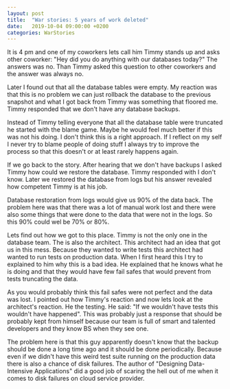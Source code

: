 ```yaml
---
layout: post
title:  "War stories: 5 years of work deleted"
date:   2019-10-04 09:00:00 +0200
categories: WarStories
---
```


It is 4 pm and one of my coworkers lets call him Timmy stands up and asks other coworker: "Hey did you do anything with our databases today?" The answers was no. Than Timmy asked this question to other coworkers and the answer was always no.

Later I found out that all the database tables were empty. My reaction was that this is no problem we can just rollback the database to the previous snapshot and what I got back from Timmy was something that floored me. Timmy responded that we don't have any database backups.

Instead of Timmy telling everyone that all the database table were truncated he started with the blame game. Maybe he would feel much better if this was not his doing. I don't think this is a right approach. If I reflect on my self I never try to blame people of doing stuff I always try to improve the process so that this doesn't or at least rarely happens again.

If we go back to the story. After hearing that we don't have backups I asked Timmy how could we restore the database. Timmy responded with I don't know. Later we restored the database from logs but his answer revealed how competent Timmy is at his job.

Database restoration from logs would give us 90% of the data back. The problem here was that there was a lot of manual work lost and there were also some things that were done to the data that were not in the logs. So this 90% could wel be 70% or 80%.

Lets find out how we got to this place. Timmy is not the only one in the database team. The is also the architect. This architect had an idea that got us in this mess. Because they wanted to write tests this architect had wanted to run tests on production data. When I first heard this I try to explained to him why this is a bad idea. He explained that he knows what he is doing and that they would have few fail safes that would prevent from tests truncating the data.

As you would probably think this fail safes were not perfect and the data was lost. I pointed out how Timmy's reaction and now lets look at the architect's reaction. He the testing. He said: "If we wouldn't have tests this wouldn't have happened". This was probably just a response that should be probably kept from himself because our team is full of smart and talented developers and they know BS when they see one.

The problem here is that this guy apparently doesn't know that the backup should be done a long time ago and it should be done periodically. Because even if we didn't have this weird test suite running on the production data there is also a chance of disk failures. The author of "Designing Data-Intensive Applications" did a good job of scaring the hell out of me when it comes to disk failures on cloud service provider.
